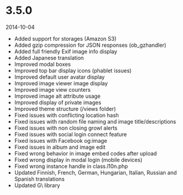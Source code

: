 # 3.5.0

2014-10-04

- Added support for storages (Amazon S3)
- Added gzip compression for JSON responses (ob_gzhandler)
- Added full friendly Exif image info display
- Added Japanese translation
- Improved modal boxes
- Improved top bar display icons (phablet issues)
- Improved default user avatar display
- Improved image viewer image display
- Improved image view counters
- Improved image alt attribute usage
- Improved display of private images
- Improved theme structure (/views folder)
- Fixed issues with conflicting location hash
- Fixed issues with random file naming and image title/descriptions
- Fixed issues with non closing growl alerts
- Fixed issues with social login connect feature
- Fixed issues with Facebook og:image
- Fixed issues in album and image edit
- Fixed wrong behavior in image embed codes after upload
- Fixed wrong display in modal login (mobile devices)
- Fixed wrong instance handle in class.l10n.php
- Updated Finnish, French, German, Hungarian, Italian, Russian and Spanish translations
- Updated G\ library
